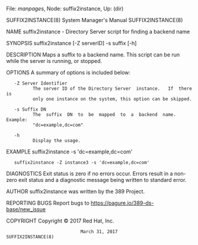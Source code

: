 File: *manpages*,  Node: suffix2instance,  Up: (dir)

SUFFIX2INSTANCE(8)          System Manager's Manual         SUFFIX2INSTANCE(8)



NAME
       suffix2instance - Directory Server script for finding a backend name

SYNOPSIS
       suffix2instance [-Z serverID] -s suffix [-h]

DESCRIPTION
       Maps  a  suffix  to  a  backend name.  This script can be run while the
       server is running, or stopped.

OPTIONS
       A summary of options is included below:

       -Z Server Identifier
              The server ID of the Directory Server  instance.   If  there  is
              only one instance on the system, this option can be skipped.

       -s Suffix DN
              The  suffix  DN  to  be  mapped  to  a  backend  name.  Example:
              "dc=example,dc=com"

       -h
              Display the usage.

EXAMPLE
       suffix2instance -s 'dc=example,dc=com'

       suffix2instance -Z instance3 -s 'dc=example,dc=com'

DIAGNOSTICS
       Exit status is zero if no errors occur.  Errors result  in  a  non-zero
       exit status and a diagnostic message being written to standard error.

AUTHOR
       suffix2instance was written by the 389 Project.

REPORTING BUGS
       Report bugs to https://pagure.io/389-ds-base/new_issue

COPYRIGHT
       Copyright © 2017 Red Hat, Inc.



                                March 31, 2017              SUFFIX2INSTANCE(8)
